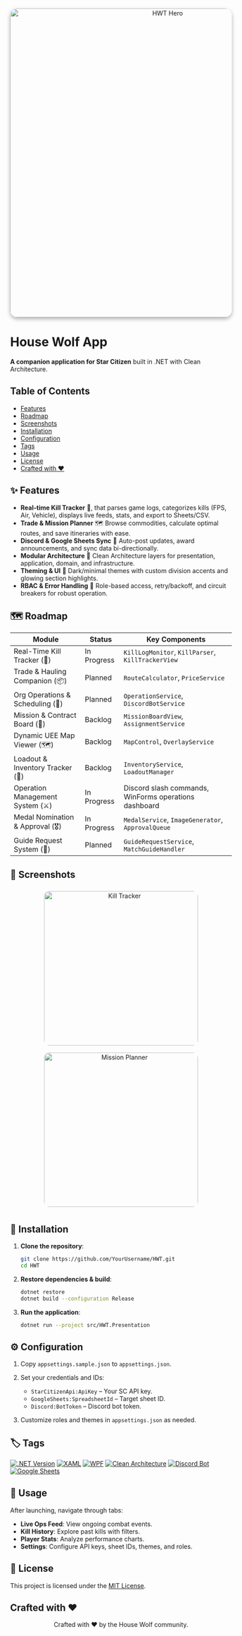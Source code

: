 <p style="text-align: center;">
  <img src="HWT.Presentation/Assets/HWdivisionsandunits.png" alt="HWT Hero" width="700" style="border-radius: 16px; box-shadow: 0 4px 10px rgba(0,0,0,0.3);"/>
</p>

# House Wolf App
**A companion application for Star Citizen** built in .NET with Clean Architecture.

## Table of Contents

- [Features](#-features)
- [Roadmap](#-roadmap)
- [Screenshots](#-screenshots)
- [Installation](#-installation)
- [Configuration](#-configuration)
- [Tags](#-tags)
- [Usage](#-usage)
- [License](#-license)
- [Crafted with ❤️](#crafted-with-)



## ✨ Features

* **Real-time Kill Tracker** 🎯, that parses game logs, categorizes kills (FPS, Air, Vehicle), displays live feeds, stats, and export
  to Sheets/CSV.
* **Trade & Mission Planner** 🗺️ Browse commodities, calculate optimal routes, and save itineraries with ease.
* **Discord & Google Sheets Sync** 🤖 Auto-post updates, award announcements, and sync data bi-directionally.
* **Modular Architecture** 🧩 Clean Architecture layers for presentation, application, domain, and infrastructure.
* **Theming & UI** 🎨 Dark/minimal themes with custom division accents and glowing section highlights.
* **RBAC & Error Handling** 🔐 Role-based access, retry/backoff, and circuit breakers for robust operation.


## 🗺️ Roadmap

| Module                            | Status      | Key Components                                        |
|-----------------------------------|-------------|-------------------------------------------------------|
| Real-Time Kill Tracker (🎯)       | In Progress | `KillLogMonitor`, `KillParser`, `KillTrackerView`     |
| Trade & Hauling Companion (📦)    | Planned     | `RouteCalculator`, `PriceService`                     |
| Org Operations & Scheduling (📅)  | Planned     | `OperationService`, `DiscordBotService`               |
| Mission & Contract Board (📜)     | Backlog     | `MissionBoardView`, `AssignmentService`               |
| Dynamic UEE Map Viewer (🗺️)      | Backlog     | `MapControl`, `OverlayService`                        |
| Loadout & Inventory Tracker (🎒)  | Backlog     | `InventoryService`, `LoadoutManager`                  |
| Operation Management System (⚔️)  | In Progress | Discord slash commands, WinForms operations dashboard |
| Medal Nomination & Approval (🎖️) | In Progress | `MedalService`, `ImageGenerator`, `ApprovalQueue`     |
| Guide Request System (🧭)         | Planned     | `GuideRequestService`, `MatchGuideHandler`            |



## 📸 Screenshots

<p style="text-align: center;">
  <img src="Assets/killtracker.png" alt="Kill Tracker" width="350" style="margin: 8px; border-radius:12px;" />
  <img src="Assets/comingsoon.jpg" alt="Mission Planner" width="350" style="margin: 8px; border-radius:12px;" />
</p>


## 🚀 Installation

1. **Clone the repository**:

   ```bash
   git clone https://github.com/YourUsername/HWT.git
   cd HWT
   ```
2. **Restore dependencies & build**:

   ```bash
   dotnet restore
   dotnet build --configuration Release
   ```
3. **Run the application**:

   ```bash
   dotnet run --project src/HWT.Presentation
   ```

## ⚙️ Configuration

1. Copy `appsettings.sample.json` to `appsettings.json`.
2. Set your credentials and IDs:

    * `StarCitizenApi:ApiKey` – Your SC API key.
    * `GoogleSheets:SpreadsheetId` – Target sheet ID.
    * `Discord:BotToken` – Discord bot token.
3. Customize roles and themes in `appsettings.json` as needed.

## 🏷️ Tags

[![.NET Version](https://img.shields.io/badge/.NET-9.0-informational?logo=dotnet)](https://dotnet.microsoft.com/)
[![XAML](https://img.shields.io/badge/XAML-Structured-lightgrey?logo=visualstudiocode)](https://docs.microsoft.com/dotnet/desktop/wpf/)
[![WPF](https://img.shields.io/badge/WPF-Desktop-purple?logo=windows)](https://docs.microsoft.com/dotnet/desktop/wpf/)
[![Clean Architecture](https://img.shields.io/badge/Clean%20Arch-Pattern-green)](https://github.com/ardalis/CleanArchitecture)
[![Discord Bot](https://img.shields.io/badge/Discord-Bot-brightgreen?logo=discord)](https://discord.com)
[![Google Sheets](https://img.shields.io/badge/Google%20Sheets-Integration-yellow?logo=googlesheets)](https://www.google.com/sheets/about/)

## 📖 Usage

After launching, navigate through tabs:

* **Live Ops Feed**: View ongoing combat events.
* **Kill History**: Explore past kills with filters.
* **Player Stats**: Analyze performance charts.
* **Settings**: Configure API keys, sheet IDs, themes, and roles.

## 📜 License

This project is licensed under the [MIT License](LICENSE).

## Crafted with ❤️
<p style="text-align: center;">
  Crafted with ❤️ by the House Wolf community.
</p>
